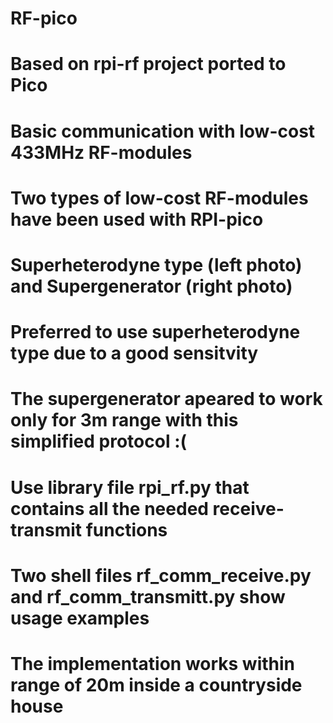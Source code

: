 # RF-pico
# Based on rpi-rf project ported to Pico 
# Basic communication with low-cost 433MHz RF-modules
# Two types of low-cost RF-modules have been used with RPI-pico
# Superheterodyne type (left photo) and Supergenerator (right photo)
# Preferred to use superheterodyne type due to a good sensitvity
# The supergenerator apeared to work only for 3m range with this simplified protocol :(

# Use library file rpi_rf.py that contains all the needed receive-transmit functions
# Two shell files rf_comm_receive.py and rf_comm_transmitt.py show usage examples 

# The implementation works within range of 20m inside a countryside house
